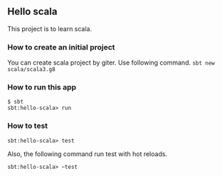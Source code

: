 ## Hello scala

This project is to learn scala.

### How to create an initial project

You can create scala project by giter.
Use following command.
`sbt new scala/scala3.g8`

### How to run this app

```
$ sbt
sbt:hello-scala> run
```

### How to test

```
sbt:hello-scala> test
```
Also, the following command run test with hot reloads.
```
sbt:hello-scala> ~test
```
